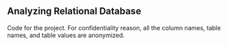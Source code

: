 ## Analyzing Relational Database

Code for the project. For confidentiality reason, all the column names, table names, and table values are anonymized.

